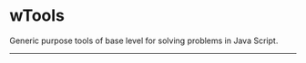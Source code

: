# wTools

Generic purpose tools of base level for solving problems in Java Script.

_ _ _ _ _ _













































































































